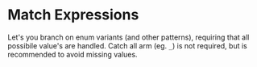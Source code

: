 # Match Expressions

Let's you branch on enum variants (and other patterns), requiring that all possibile value's are handled. Catch all arm (eg. `_`) is not required, but is recommended to avoid missing values.

